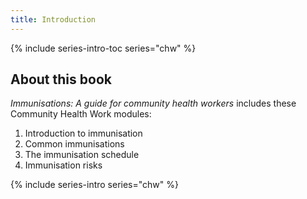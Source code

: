 ```yaml
---
title: Introduction
---
```


{% include series-intro-toc series="chw" %}

## About this book

*Immunisations: A guide for community health workers* includes these Community Health Work modules:

1.  Introduction to immunisation
2.  Common immunisations
3.  The immunisation schedule
4.  Immunisation risks

{% include series-intro series="chw" %}